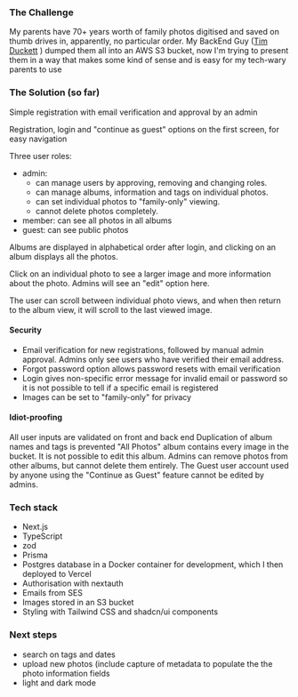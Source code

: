 ### The Challenge
My parents have 70+ years worth of family photos digitised and saved on thumb drives in, apparently, no particular order. My BackEnd Guy ([Tim Duckett](https://github.com/timd) ) dumped them all into an AWS S3 bucket, now I'm trying to present them in a way that makes some kind of sense and is easy for my tech-wary parents to use

### The Solution (so far)
Simple registration with email verification and approval by an admin

Registration, login and "continue as guest" options on the first screen, for easy navigation

Three user roles:
- admin:
  - can manage users by approving, removing and changing roles.
  - can manage albums, information and tags on individual photos.
  - can set individual photos to "family-only" viewing.
  - cannot delete photos completely. 
- member: can see all photos in all albums
- guest: can see public photos
 
Albums are displayed in alphabetical order after login, and clicking on an album displays all the photos.

Click on an individual photo to see a larger image and more information about the photo. Admins will see an "edit" option here.

The user can scroll between individual photo views, and when then return to the album view, it will scroll to the last viewed image.

#### Security
- Email verification for new registrations, followed by manual admin approval. Admins only see users who have verified their email address.
- Forgot password option allows password resets with email verification
- Login gives non-specific error message for invalid email or password so it is not possible to tell if a specific email is registered
- Images can be set to "family-only" for privacy

#### Idiot-proofing 
All user inputs are validated on front and back end
Duplication of album names and tags is prevented
"All Photos" album contains every image in the bucket. It is not possible to edit this album. Admins can remove photos from other albums, but cannot delete them entirely.
The Guest user account used by anyone using the "Continue as Guest" feature cannot be edited by admins.

### Tech stack
- Next.js
- TypeScript
- zod
- Prisma
- Postgres database in a Docker container for development, which I then deployed to Vercel 
- Authorisation with nextauth
- Emails from SES
- Images stored in an S3 bucket
- Styling with Tailwind CSS and shadcn/ui components

### Next steps
- search on tags and dates
- upload new photos (include capture of metadata to populate the the photo information fields
- light and dark mode
